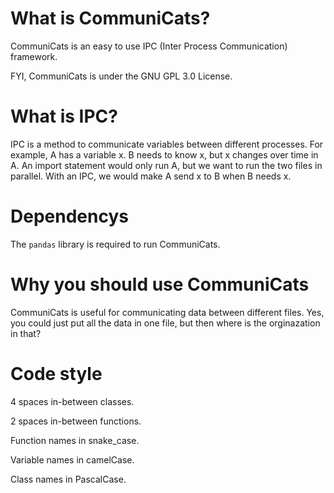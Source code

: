 # What is CommuniCats?
CommuniCats is an easy to use IPC (Inter Process Communication) framework.

FYI, CommuniCats is under the GNU GPL 3.0 License.

# What is IPC?
IPC is a method to communicate variables between different processes. For example, A has a variable x. B needs to know x, but x changes over time in A.
An import statement would only run A, but we want to run the two files in parallel. With an IPC, we would make A send x to B when B needs x.

# Dependencys
The `pandas` library is required to run CommuniCats.

# Why you should use CommuniCats
CommuniCats is useful for communicating data between different files. Yes, you could just put all the data in one file, but then where is the orginazation in that?

# Code style
4 spaces in-between classes.

2 spaces in-between functions.

Function names in snake_case.

Variable names in camelCase.

Class names in PascalCase.
